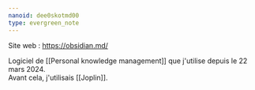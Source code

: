 ```yaml
---
nanoid: dee0skotmd00
type: evergreen_note
---
```

Site web : https://obsidian.md/

Logiciel de [[Personal knowledge management]] que j'utilise depuis le 22 mars 2024.  
Avant cela, j'utilisais [[Joplin]].
